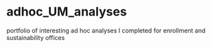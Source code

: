 # adhoc_UM_analyses
portfolio of interesting ad hoc analyses I completed for enrollment and sustainability offices
